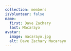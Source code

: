 ```yaml
---
collection: members
isVolunteer: false
name:
  first: Dave Zachary
  last: Macarayo
avatar:
  image: macarayo.jpg
  alt: Dave Zachary Macarayo
---
```

